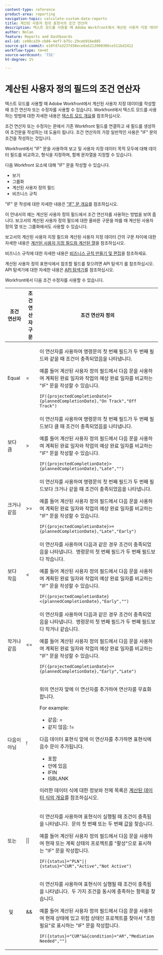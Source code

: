 ```yaml
---
content-type: reference
product-area: reporting
navigation-topic: calculate-custom-data-reports
title: 계산된 사용자 정의 표현식의 조건 연산자
description: 텍스트 모드를 사용할 때 Adobe Workfront에서 계산된 사용자 지정 데이터를 작성할 때 조건 연산자 또는 수정자를 사용할 수 있습니다.
author: Nolan
feature: Reports and Dashboards
exl-id: ce98ca39-cb86-4ef7-b75c-29ceb916e885
source-git-commit: e10fd7a3237d38ece8a5213990306ce511bd2412
workflow-type: tm+mt
source-wordcount: '731'
ht-degree: 1%

---
```


# 계산된 사용자 정의 필드의 조건 연산자

<!-- Audited: 2/2024 -->

텍스트 모드를 사용할 때 Adobe Workfront에서 계산된 사용자 지정 데이터를 작성할 때 조건 연산자 또는 수정자를 사용할 수 있습니다. Workfront에서 텍스트 모드를 사용하는 방법에 대한 자세한 내용은 [텍스트 모드 개요](../../../reports-and-dashboards/reports/text-mode/understand-text-mode.md)를 참조하십시오.

조건 연산자 또는 수정자는 문에서 기존 Workfront 필드를 연결하고 새 필드를 생성하여 조건문을 작성하는 데 도움이 됩니다. 조건 연산자의 가장 일반적인 사용은 &quot;IF&quot; 문의 조건을 작성하는 것입니다.

Workfront에서 &quot;IF&quot; 문을 사용하여 보고 및 사용자 지정 데이터 목적 모두에 대해 데이터 필드를 비교하고, 형식을 지정하며, 함께 문자열을 지정할 수 있습니다.

다음 Workfront 요소에 대해 &quot;IF&quot; 문을 작성할 수 있습니다.

* 보기
* 그룹화
* 계산된 사용자 정의 필드
* 비즈니스 규칙

&quot;IF&quot; 문 작성에 대한 자세한 내용은 [&quot;IF&quot; 문 개요](../../../reports-and-dashboards/reports/calc-cstm-data-reports/if-statements-overview.md)를 참조하십시오.

이 안내서의 예는 계산된 사용자 정의 필드에서 조건 연산자를 사용하는 방법을 보여 줍니다. 보고서의 계산된 사용자 정의 필드에 대한 올바른 구문을 따를 때 계산된 사용자 정의 열 또는 그룹화에서도 사용할 수 있습니다.

보고서의 계산된 사용자 지정 필드와 계산된 사용자 지정 데이터 간의 구문 차이에 대한 자세한 내용은 [계산된 사용자 지정 필드와 계산된 열](../../../reports-and-dashboards/reports/calc-cstm-data-reports/calculated-custom-fields-calculated-columns.md)을 참조하십시오.

비즈니스 규칙에 대한 자세한 내용은 [비즈니스 규칙 만들기 및 편집](/help/quicksilver/administration-and-setup/set-up-workfront/configure-system-defaults/business-rules.md)을 참조하세요.

계산된 사용자 정의 표현식에서 참조할 필드를 찾으려면 API 탐색기 를 참조하십시오. API 탐색기에 대한 자세한 내용은 [API 탐색기](../../../wf-api/general/api-explorer.md)를 참조하십시오.

Workfront에서 다음 조건 수정자를 사용할 수 있습니다.

<table style="table-layout:auto"> 
 <col> 
 <col> 
 <col> 
 <thead> 
  <tr> 
   <th>조건 연산자</th> 
   <th>조건 연산자 구문</th> 
   <th>조건 연산자 정의</th> 
  </tr> 
 </thead> 
 <tbody> 
  <tr> 
   <td>Equal</td> 
   <td>= </td> 
   <td> <p>이 연산자를 사용하여 명령문의 첫 번째 필드가 두 번째 필드와 같을 때 조건이 충족되었음을 나타냅니다.</p> <p>예를 들어 계산된 사용자 정의 필드에서 다음 문을 사용하여 계획된 완료 일자와 작업의 예상 완료 일자를 비교하는 "IF" 문을 작성할 수 있습니다. </p><p><code>IF({projectedCompletionDate}={plannedCompletionDate},"On Track","Off Track")</code></p> </td> 
  </tr> 
  <tr> 
   <td>보다 큼 </td> 
   <td>&gt; </td> 
   <td>이 연산자를 사용하여 명령문의 첫 번째 필드가 두 번째 필드보다 클 때 조건이 충족되었음을 나타냅니다. <p>예를 들어 계산된 사용자 정의 필드에서 다음 문을 사용하여 계획된 완료 일자와 작업의 예상 완료 일자를 비교하는 "IF" 문을 작성할 수 있습니다. </p><p><code>IF({projectedCompletionDate}&gt;{plannedCompletionDate},"Late","")</code></p></td> 
  </tr> 
  <tr> 
   <td>크거나 같음 </td> 
   <td>&gt;= </td> 
   <td>이 연산자를 사용하여 명령문의 첫 번째 필드가 두 번째 필드보다 크거나 같을 때 조건이 충족되었음을 나타냅니다. <p>예를 들어 계산된 사용자 정의 필드에서 다음 문을 사용하여 계획된 완료 일자와 작업의 예상 완료 일자를 비교하는 "IF" 문을 작성할 수 있습니다. </p><p><code>IF({projectedCompletionDate}&gt;={plannedCompletionDate},"Late","Early")</code></p></td> 
  </tr> 
  <tr> 
   <td>보다 작음 </td> 
   <td>&lt; </td> 
   <td>이 연산자를 사용하여 다음과 같은 경우 조건이 충족되었음을 나타냅니다.  명령문의 첫 번째 필드가 두 번째 필드보다 작습니다. <p>예를 들어 계산된 사용자 정의 필드에서 다음 문을 사용하여 계획된 완료 일자와 작업의 예상 완료 일자를 비교하는 "IF" 문을 작성할 수 있습니다. </p><p><code>IF({projectedCompletionDate}&lt;{plannedCompletionDate},"Early","")</code></p></td> 
  </tr> 
  <tr> 
   <td>작거나 같음 </td> 
   <td>&lt;= </td> 
   <td>이 연산자를 사용하여 다음과 같은 경우 조건이 충족되었음을 나타냅니다.  명령문의 첫 번째 필드가 두 번째 필드보다 작거나 같습니다. <p>예를 들어 계산된 사용자 정의 필드에서 다음 문을 사용하여 계획된 완료 일자와 작업의 예상 완료 일자를 비교하는 "IF" 문을 작성할 수 있습니다. </p><p><code>IF({projectedCompletionDate}&lt;={plannedCompletionDate},"Early","Late")</code></p></td> 
  </tr> 
  <tr> 
   <td>다음이 아님 </td> 
   <td>! </td> 
   <td> <p>위의 연산자 앞에 이 연산자를 추가하여 연산자를 무효화합니다. </p> <p>For example: </p> 
    <ul> 
     <li>같음: = </li> 
     <li>같지 않음: != </li> 
    </ul> <p>다음 데이터 표현식 앞에 이 연산자를 추가하면 표현식에 음수 문이 추가됩니다. </p> 
    <ul> 
     <li>포함 </li> 
     <li>안에 있음 </li> 
     <li>IFIN </li> 
     <li>ISBLANK </li> 
    </ul> <p>이러한 데이터 식에 대한 정보와 전체 목록은 <a href="../../../reports-and-dashboards/reports/calc-cstm-data-reports/calculated-data-expressions.md" class="MCXref xref">계산된 데이터 식의 개요</a>를 참조하십시오. </p> </td> 
  </tr> 
  <tr> 
   <td>또는 </td> 
   <td>|| </td> 
   <td> <p>이 연산자를 사용하여 표현식이 실행될 때 조건이 충족됨을 나타냅니다.  문의 첫 번째 또는 두 번째 값을 찾습니다. </p> <p>예를 들어 계산된 사용자 정의 필드에서 다음 문을 사용하여 현재 또는 계획 상태의 프로젝트를 "활성"으로 표시하는 "IF" 문을 작성합니다. </p><p><code>IF({status}="PLN"||{status}="CUR","Active","Not Active")</code></p> </td> 
  </tr> 
  <tr> 
   <td> 및 </td> 
   <td>&amp;&amp; </td> 
   <td> <p>이 연산자를 사용하여 표현식이 실행될 때 조건이 충족됨을 나타냅니다.  두 가지 조건을 동시에 충족하는 항목을 찾습니다. </p> <p>예를 들어 계산된 사용자 정의 필드에서 다음 문을 사용하여 현재 상태에 있고 위험 상태인 프로젝트를 찾아서 "조정 필요"로 표시하는 "IF" 문을 작성합니다. </p><p><code>IF({status}="CUR"&&{condition}="AR","Mediation Needed","")</code></p> </td> 
  </tr> 
 </tbody> 
</table>
